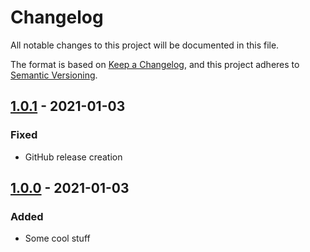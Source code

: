 # Changelog
All notable changes to this project will be documented in this file.

The format is based on [Keep a Changelog](https://keepachangelog.com/en/1.0.0/),
and this project adheres to [Semantic Versioning](https://semver.org/spec/v2.0.0.html).

## [1.0.1] - 2021-01-03
### Fixed
- GitHub release creation

## [1.0.0] - 2021-01-03
### Added
- Some cool stuff

[1.0.1]: https://github.com/florensie/fabric-template/compare/v1.0.0...v1.0.1
[1.0.0]: https://github.com/florensie/fabric-template/releases/tag/v1.0.0
